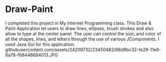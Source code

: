 # Draw-Paint
I completed this project in My Internet Programming class. This Draw &amp; Paint Application let users to draw lines, ellipses, brush strokes and also allow to type at the center panel. The user can control the size, and color of all the shapes, lines, and letters through the use of various JComponents. I used Java Gui for this application.
githubusercontent.com/assets/24209732/23450482/68d9bc32-fe29-11e6-8a78-f68448684013.JPG
